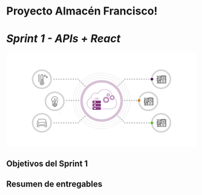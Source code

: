 # Proyecto Almacén Francisco!
# *Sprint 1 - APIs + React*

<img width="600" height="250"  alt="Equipo Scrum" src="https://github.com/dcornejofmq/grupo_3_almacenFrancisco/blob/master/Public/Img/API.gif">

## Objetivos del Sprint 1

## Resumen de entregables
